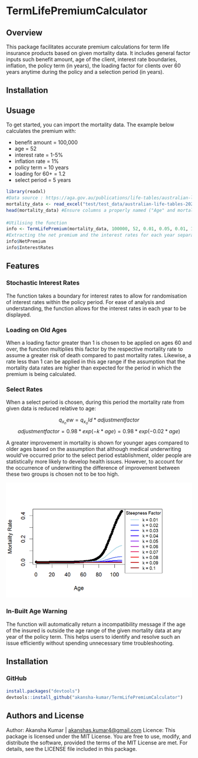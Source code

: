 # TermLifePremiumCalculator

## Overview 

This package facilitates accurate premium calculations for term life insurance products based on given mortality data. It includes general factor inputs such benefit amount, age of the client, interest rate boundaries, inflation, the policy term (in years), the loading factor for clients over 60 years anytime during the policy and a selection period (in years). 

## Installation


## Usuage 

To get started, you can import the mortality data. The example below calculates the premium with: 

- benefit amount = 100,000
- age = 52
- interest rate =  1-5%
- inflation rate = 1%
- policy term = 10 years
- loading for 60+ = 1.2
- select period = 5 years

```R
library(readxl)
#Data source : https://aga.gov.au/publications/life-tables/australian-life-tables-2020-22
mortality_data <- read_excel("test/test_data/australian-life-tables-2020-22_0.xlsx")
head(mortality_data) #Ensure columns a properly named ("Age" and mortality rates as "qx")

#Utilising the function
info <- TermLifePremium(mortality_data, 100000, 52, 0.01, 0.05, 0.01, 10, 1.2, 5)
#Extracting the net premium and the interest rates for each year separately
info$NetPremium
info$InterestRates
```

## Features 

### Stochastic Interest Rates 

The function takes a boundary for interest rates to allow for randomisation of interest rates within the policy period. For ease of analysis and understanding, the function allows for the interest rates in each year to be displayed.

### Loading on Old Ages

When a loading factor greater than 1 is chosen to be applied on ages 60 and over, the function multiplies this factor by the respective mortality rate to assume a greater risk of death compared to past mortality rates. 
Likewise, a rate less than 1 can be applied in this age range if the assumption that the mortality data rates are higher than expected for the period in which the premium is being calculated. 

### Select Rates 

When a select period is chosen,  during this period the mortality rate from given data is reduced relative to age: 

$$ q_x_new = q_x_old * adjustment factor$$
$$ adjustment factor = 0.98 * exp(-k * age) = 0.98 * exp(-0.02 * age)$$

A greater improvement in mortality is shown for younger ages compared to older ages based on the assumption that although medical underwriting would've occurred prior to the select period establishment, older people are statistically more likely to develop health issues. However, to account for the occurrence of underwriting the difference of improvement between these two groups is chosen not to be too high.  

![Mortality Plot - Tuning](kRplot.png)

### In-Built Age Warning

The function will automatically return a incompatibility message if the age of the insured is outside the age range of the given mortality data at any year of the policy term. This helps users to identify and resolve such an issue efficiently without spending unnecessary time troubleshooting. 


## Installation

### GitHub
```R
install.packages("devtools")
devtools::install_github("akansha-kumar/TermLifePremiumCalculator")
```

## Authors and License

Author: Akansha Kumar | akanshas.kumar4@gmail.com
Licence: This package is licensed under the MIT License. You are free to use, modify, and distribute the software, provided the terms of the MIT License are met. For details, see the LICENSE file included in this package.


